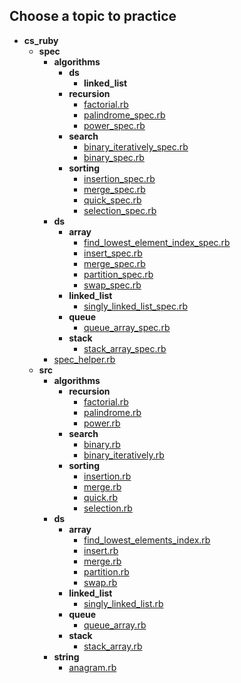 ## Choose a topic to practice

- __cs_ruby__
  - __spec__
    - __algorithms__
      - __ds__
        - __linked_list__
      - __recursion__
        - [factorial.rb](spec/algorithms/recursion/factorial.rb)
        - [palindrome_spec.rb](spec/algorithms/recursion/palindrome_spec.rb)
        - [power_spec.rb](spec/algorithms/recursion/power_spec.rb)
      - __search__
        - [binary_iteratively_spec.rb](spec/algorithms/search/binary_iteratively_spec.rb)
        - [binary_spec.rb](spec/algorithms/search/binary_spec.rb)
      - __sorting__
        - [insertion_spec.rb](spec/algorithms/sorting/insertion_spec.rb)
        - [merge_spec.rb](spec/algorithms/sorting/merge_spec.rb)
        - [quick_spec.rb](spec/algorithms/sorting/quick_spec.rb)
        - [selection_spec.rb](spec/algorithms/sorting/selection_spec.rb)
    - __ds__
      - __array__
        - [find_lowest_element_index_spec.rb](spec/ds/array/find_lowest_element_index_spec.rb)
        - [insert_spec.rb](spec/ds/array/insert_spec.rb)
        - [merge_spec.rb](spec/ds/array/merge_spec.rb)
        - [partition_spec.rb](spec/ds/array/partition_spec.rb)
        - [swap_spec.rb](spec/ds/array/swap_spec.rb)
      - __linked_list__
        - [singly_linked_list_spec.rb](spec/ds/linked_list/singly_linked_list_spec.rb)
      - __queue__
        - [queue_array_spec.rb](spec/ds/queue/queue_array_spec.rb)
      - __stack__
        - [stack_array_spec.rb](spec/ds/stack/stack_array_spec.rb)
    - [spec_helper.rb](spec/spec_helper.rb)
  - __src__
    - __algorithms__
      - __recursion__
        - [factorial.rb](src/algorithms/recursion/factorial.rb)
        - [palindrome.rb](src/algorithms/recursion/palindrome.rb)
        - [power.rb](src/algorithms/recursion/power.rb)
      - __search__
        - [binary.rb](src/algorithms/search/binary.rb)
        - [binary_iteratively.rb](src/algorithms/search/binary_iteratively.rb)
      - __sorting__
        - [insertion.rb](src/algorithms/sorting/insertion.rb)
        - [merge.rb](src/algorithms/sorting/merge.rb)
        - [quick.rb](src/algorithms/sorting/quick.rb)
        - [selection.rb](src/algorithms/sorting/selection.rb)
    - __ds__
      - __array__
        - [find_lowest_elements_index.rb](src/ds/array/find_lowest_elements_index.rb)
        - [insert.rb](src/ds/array/insert.rb)
        - [merge.rb](src/ds/array/merge.rb)
        - [partition.rb](src/ds/array/partition.rb)
        - [swap.rb](src/ds/array/swap.rb)
      - __linked_list__
        - [singly_linked_list.rb](src/ds/linked_list/singly_linked_list.rb)
      - __queue__
        - [queue_array.rb](src/ds/queue/queue_array.rb)
      - __stack__
        - [stack_array.rb](src/ds/stack/stack_array.rb)
    - __string__
      - [anagram.rb](src/string/anagram.rb)

